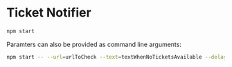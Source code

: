 # Ticket Notifier

```bash
npm start
```

Paramters can also be provided as command line arguments:
```bash
npm start -- --url=urlToCheck --text=textWhenNoTicketsAvailable --delay=delayBeforeNextCheck --selector=selectorToWaitFor
```
